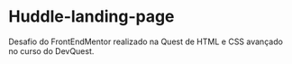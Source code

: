 # Huddle-landing-page

Desafio do FrontEndMentor realizado na Quest de HTML e CSS avançado no curso do DevQuest.
